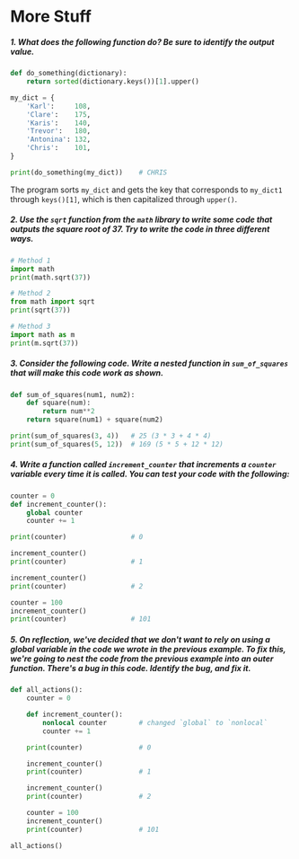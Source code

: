 # More Stuff

##### *1. What does the following function do? Be sure to identify the output value.*

```python
def do_something(dictionary):
    return sorted(dictionary.keys())[1].upper()

my_dict = {
    'Karl':     108,
    'Clare':    175,
    'Karis':    140,
    'Trevor':   180,
    'Antonina': 132,
    'Chris':    101,
}

print(do_something(my_dict))	# CHRIS
```

The program sorts `my_dict` and gets the key that corresponds to `my_dict1` through `keys()[1]`, which is then capitalized through `upper()`.

##### *2. Use the `sqrt` function from the `math` library to write some code that outputs the square root of 37. Try to write the code in three different ways.*

```python
# Method 1
import math
print(math.sqrt(37))

# Method 2
from math import sqrt
print(sqrt(37))

# Method 3
import math as m
print(m.sqrt(37))
```

##### *3. Consider the following code. Write a nested function in `sum_of_squares` that will make this code work as shown.*

```python
def sum_of_squares(num1, num2):
    def square(num):
        return num**2
    return square(num1) + square(num2)

print(sum_of_squares(3, 4))   # 25 (3 * 3 + 4 * 4)
print(sum_of_squares(5, 12))  # 169 (5 * 5 + 12 * 12)
```

##### *4. Write a function called `increment_counter` that increments a `counter` variable every time it is called. You can test your code with the following:*

```python
counter = 0
def increment_counter():
    global counter
    counter += 1

print(counter)                # 0

increment_counter()
print(counter)                # 1

increment_counter()
print(counter)                # 2

counter = 100
increment_counter()
print(counter)                # 101
```

##### *5. On reflection, we've decided that we don't want to rely on using a global variable in the code we wrote in the previous example. To fix this, we're going to nest the code from the previous example into an outer function. There's a bug in this code. Identify the bug, and fix it.*

```python
def all_actions():
    counter = 0

    def increment_counter():
        nonlocal counter        # changed `global` to `nonlocal`
        counter += 1

    print(counter)              # 0

    increment_counter()
    print(counter)              # 1

    increment_counter()
    print(counter)              # 2

    counter = 100
    increment_counter()
    print(counter)              # 101

all_actions()
```

